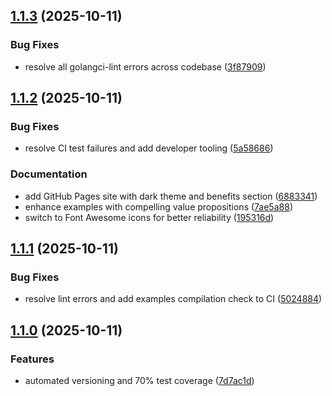 ## [1.1.3](https://github.com/adrianmcphee/smarterbase/compare/v1.1.2...v1.1.3) (2025-10-11)

### Bug Fixes

* resolve all golangci-lint errors across codebase ([3f87909](https://github.com/adrianmcphee/smarterbase/commit/3f879098de90506aa03b79091de0bd8e02a0ab01))

## [1.1.2](https://github.com/adrianmcphee/smarterbase/compare/v1.1.1...v1.1.2) (2025-10-11)

### Bug Fixes

* resolve CI test failures and add developer tooling ([5a58686](https://github.com/adrianmcphee/smarterbase/commit/5a5868677fb2e765f15e8db6de08dc3b5f4ce223))

### Documentation

* add GitHub Pages site with dark theme and benefits section ([6883341](https://github.com/adrianmcphee/smarterbase/commit/6883341e6fa27a83ff4b657aba18c24235c2f897))
* enhance examples with compelling value propositions ([7ae5a88](https://github.com/adrianmcphee/smarterbase/commit/7ae5a883d11f3fba51679b3b10ff01bc989cf8dd))
* switch to Font Awesome icons for better reliability ([195316d](https://github.com/adrianmcphee/smarterbase/commit/195316d540715ea23f0f2c133fcbd40c5d854088))

## [1.1.1](https://github.com/adrianmcphee/smarterbase/compare/v1.1.0...v1.1.1) (2025-10-11)

### Bug Fixes

* resolve lint errors and add examples compilation check to CI ([5024884](https://github.com/adrianmcphee/smarterbase/commit/50248844fef5cbabb70019046074ddac02f4de8e))

## [1.1.0](https://github.com/adrianmcphee/smarterbase/compare/v1.0.2...v1.1.0) (2025-10-11)

### Features

* automated versioning and 70% test coverage ([7d7ac1d](https://github.com/adrianmcphee/smarterbase/commit/7d7ac1deda88a281bb2d2317adb272ffc05e663b))
